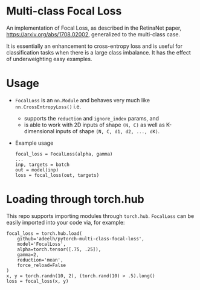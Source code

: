 # Multi-class Focal Loss

An implementation of Focal Loss, as described in the RetinaNet paper, https://arxiv.org/abs/1708.02002, generalized to the multi-class case.

It is essentially an enhancement to cross-entropy loss and is useful for classification tasks when there is a large class imbalance. It has the effect of underweighting easy examples.

# Usage
- `FocalLoss` is an `nn.Module` and behaves very much like `nn.CrossEntropyLoss()` i.e.
    - supports the `reduction` and `ignore_index` params, and
    - is able to work with 2D inputs of shape `(N, C)` as well as K-dimensional inputs of shape `(N, C, d1, d2, ..., dK)`.

- Example usage
    ```python3
    focal_loss = FocalLoss(alpha, gamma)
	...
	inp, targets = batch
    out = model(inp)
	loss = focal_loss(out, targets)
    ```

# Loading through torch.hub
This repo supports importing modules through `torch.hub`. `FocalLoss` can be easily imported into your code via, for example:
```python3
focal_loss = torch.hub.load(
	github='adeelh/pytorch-multi-class-focal-loss',
	model='FocalLoss',
	alpha=torch.tensor([.75, .25]),
	gamma=2,
	reduction='mean',
	force_reload=False
)
x, y = torch.randn(10, 2), (torch.rand(10) > .5).long()
loss = focal_loss(x, y)
```
